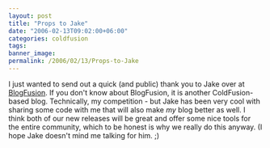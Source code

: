```yaml
---
layout: post
title: "Props to Jake"
date: "2006-02-13T09:02:00+06:00"
categories: coldfusion 
tags: 
banner_image: 
permalink: /2006/02/13/Props-to-Jake
---
```


I just wanted to send out a quick (and public) thank you to Jake over at <a href="http://www.blogfusion.com/index.cfm?commentID=2">BlogFusion</a>. If you don't know about BlogFusion, it is another ColdFusion-based blog. Technically, my competition - but Jake has been very cool with sharing some code with me that will also make <i>my</i> blog better as well. I think both of our new releases will be great and offer some nice tools for the entire community, which to be honest is why we really do this anyway. (I hope Jake doesn't mind me talking for him. ;)